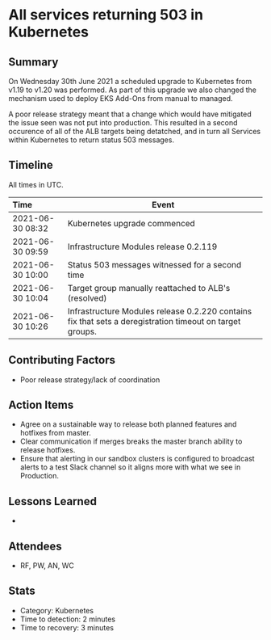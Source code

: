 # All services returning 503 in Kubernetes

## Summary

On Wednesday 30th June 2021 a scheduled  upgrade to Kubernetes from v1.19 to v1.20 was performed.  As part of this upgrade we also changed the mechanism used to deploy EKS Add-Ons from manual to managed.

A poor release strategy meant that a change which would have mitigated the issue seen was not put into production.  This resulted in a second occurence of all of the ALB targets being detatched, and in turn all Services within Kubernetes to return status 503 messages.

## Timeline

All times in UTC.

| Time             | Event                                                                                                    |
| :--------------- | -------------------------------------------------------------------------------------------------------- |
| 2021-06-30 08:32 | Kubernetes upgrade commenced                                                                             |
| 2021-06-30 09:59 | Infrastructure Modules release 0.2.119                                                                   |
| 2021-06-30 10:00 | Status 503 messages witnessed for a second time                                                          |
| 2021-06-30 10:04 | Target group manually reattached to ALB's (resolved)                                                     |
| 2021-06-30 10:26 | Infrastructure Modules release 0.2.220 contains fix that sets a deregistration timeout on target groups. |

## Contributing Factors

- Poor release strategy/lack of coordination

## Action Items

- Agree on a sustainable way to release both planned features and hotfixes from master.
- Clear communication if merges breaks the master branch ability to release hotfixes.
- Ensure that alerting in our sandbox clusters is configured to broadcast alerts to a test Slack channel so it aligns more with what we see in Production.

## Lessons Learned

-

## Attendees

- RF, PW, AN, WC

## Stats

- Category: Kubernetes
- Time to detection: 2 minutes
- Time to recovery:  3 minutes
